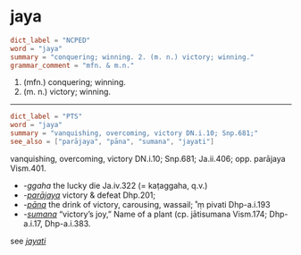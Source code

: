 # jaya

``` toml
dict_label = "NCPED"
word = "jaya"
summary = "conquering; winning. 2. (m. n.) victory; winning."
grammar_comment = "mfn. & m.n."
```

1. (mfn.) conquering; winning.
2. (m. n.) victory; winning.

--------------------

``` toml
dict_label = "PTS"
word = "jaya"
summary = "vanquishing, overcoming, victory DN.i.10; Snp.681;"
see_also = ["parājaya", "pāna", "sumana", "jayati"]
```

vanquishing, overcoming, victory DN.i.10; Snp.681; Ja.ii.406; opp. parājaya Vism.401.

* *\-ggaha* the lucky die Ja.iv.322 (= kaṭaggaha, q.v.)
* *\-[parājaya](parājaya.md)* victory & defeat Dhp.201;
* *\-[pāna](pāna.md)* the drink of victory, carousing, wassail; ˚ṃ pivati Dhp\-a.i.193
* *\-[sumana](sumana.md)* “victory’s joy,” Name of a plant (cp. jātisumana Vism.174; Dhp\-a.i.17, Dhp\-a.i.383.

see *[jayati](jayati.md)*

